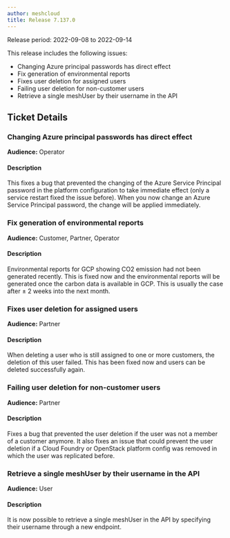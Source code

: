 ```yaml
---
author: meshcloud
title: Release 7.137.0
---
```


Release period: 2022-09-08 to 2022-09-14

This release includes the following issues:
* Changing Azure principal passwords has direct effect
* Fix generation of environmental reports
* Fixes user deletion for assigned users
* Failing user deletion for non-customer users
* Retrieve a single meshUser by their username in the API
<!--truncate-->

## Ticket Details
### Changing Azure principal passwords has direct effect
**Audience:** Operator


#### Description
This fixes a bug that prevented the changing of the Azure Service Principal password in the
platform configuration to take immediate effect (only a service restart fixed the issue before).
When you now change an Azure Service Principal password, the change will be applied immediately.

### Fix generation of environmental reports
**Audience:** Customer, Partner, Operator


#### Description
Environmental reports for GCP showing CO2 emission had not been generated recently.
This is fixed now and the environmental reports will be generated once the carbon data
is available in GCP. This is usually the case after ± 2 weeks into the next month.

### Fixes user deletion for assigned users
**Audience:** Partner


#### Description
When deleting a user who is still assigned to one or more customers,
the deletion of this user failed. This has been fixed now and users 
can be deleted successfully again.

### Failing user deletion for non-customer users
**Audience:** Partner


#### Description
Fixes a bug that prevented the user deletion if the user was not
a member of a customer anymore. It also fixes an issue that could
prevent the user deletion if a Cloud Foundry or OpenStack platform
config was removed in which the user was replicated before.

### Retrieve a single meshUser by their username in the API
**Audience:** User


#### Description
It is now possible to retrieve a single meshUser in the API by specifying their username through a new endpoint.

